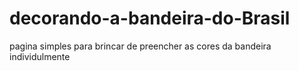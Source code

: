 # decorando-a-bandeira-do-Brasil
pagina simples para brincar de preencher as cores da bandeira individulmente
